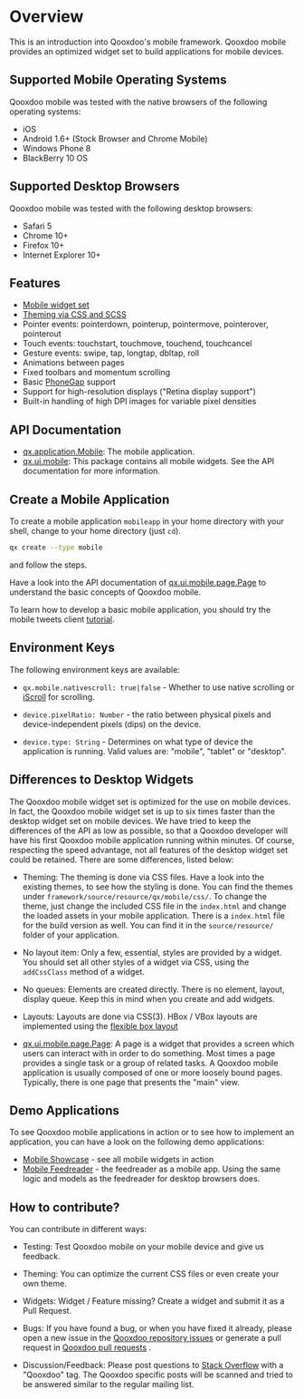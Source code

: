 # Overview

This is an introduction into Qooxdoo's mobile framework. Qooxdoo mobile provides
an optimized widget set to build applications for mobile devices.

## Supported Mobile Operating Systems

Qooxdoo mobile was tested with the native browsers of the following operating
systems:

- iOS
- Android 1.6+ (Stock Browser and Chrome Mobile)
- Windows Phone 8
- BlackBerry 10 OS

## Supported Desktop Browsers

Qooxdoo mobile was tested with the following desktop browsers:

- Safari 5
- Chrome 10+
- Firefox 10+
- Internet Explorer 10+

## Features

- [Mobile widget set](apps://apiviewer/#qx.ui.mobile)
- [Theming via CSS and SCSS](theming.md)
- Pointer events: pointerdown, pointerup, pointermove, pointerover, pointerout
- Touch events: touchstart, touchmove, touchend, touchcancel
- Gesture events: swipe, tap, longtap, dbltap, roll
- Animations between pages
- Fixed toolbars and momentum scrolling
- Basic [PhoneGap](http://www.phonegap.com/) support
- Support for high-resolution displays ("Retina display support")
- Built-in handling of high DPI images for variable pixel densities

## API Documentation

- [qx.application.Mobile](apps://apiviewer/#qx.application.Mobile): The mobile
  application.
- [qx.ui.mobile](apps://apiviewer/#qx.ui.mobile): This package contains all
  mobile widgets. See the API documentation for more information.

## Create a Mobile Application

To create a mobile application `mobileapp` in your home directory with your
shell, change to your home directory (just `cd`).

```bash
qx create --type mobile
```

and follow the steps.

Have a look into the API documentation of
[qx.ui.mobile.page.Page](apps://apiviewer/#qx.ui.mobile.page.Page) to understand
the basic concepts of Qooxdoo mobile.

To learn how to develop a basic mobile application, you should try the mobile
tweets client [tutorial](tutorial.md).

## Environment Keys

The following environment keys are available:

- `qx.mobile.nativescroll: true|false` - Whether to use native scrolling or
  <u>iScroll</u> for scrolling.

- `device.pixelRatio: Number` - the ratio between physical pixels and
  device-independent pixels (dips) on the device.

- `device.type: String` - Determines on what type of device the application is
  running. Valid values are: "mobile", "tablet" or "desktop".

## Differences to Desktop Widgets

The Qooxdoo mobile widget set is optimized for the use on mobile devices. In
fact, the Qooxdoo mobile widget set is up to six times faster than the desktop
widget set on mobile devices. We have tried to keep the differences of the API
as low as possible, so that a Qooxdoo developer will have his first Qooxdoo
mobile application running within minutes. Of course, respecting the speed
advantage, not all features of the desktop widget set could be retained. There
are some differences, listed below:

- Theming: The theming is done via CSS files. Have a look into the existing
  themes, to see how the styling is done. You can find the themes under
  `framework/source/resource/qx/mobile/css/`. To change the theme, just change
  the included CSS file in the `index.html` and change the loaded assets in your
  mobile application. There is a `index.html` file for the build version as
  well. You can find it in the `source/resource/` folder of your application.

- No layout item: Only a few, essential, styles are provided by a widget. You
  should set all other styles of a widget via CSS, using the `addCssClass`
  method of a widget.

- No queues: Elements are created directly. There is no element, layout, display
  queue. Keep this in mind when you create and add widgets.

- Layouts: Layouts are done via CSS(3). HBox / VBox layouts are implemented
  using the [flexible box layout](http://www.w3.org/TR/css3-flexbox/)

- [qx.ui.mobile.page.Page](apps://apiviewer/#qx.ui.mobile.page.Page): A page is
  a widget that provides a screen which users can interact with in order to do
  something. Most times a page provides a single task or a group of related
  tasks. A Qooxdoo mobile application is usually composed of one or more loosely
  bound pages. Typically, there is one page that presents the "main" view.

## Demo Applications

To see Qooxdoo mobile applications in action or to see how to implement an
application, you can have a look on the following demo applications:

- [Mobile Showcase](apps://mobileshowcase) - see all mobile widgets in action
- [Mobile Feedreader](apps://feedreader-mobile) - the feedreader as a mobile
  app. Using the same logic and models as the feedreader for desktop browsers
  does.

## How to contribute?

You can contribute in different ways:

- Testing: Test Qooxdoo mobile on your mobile device and give us feedback.

- Theming: You can optimize the current CSS files or even create your own theme.

- Widgets: Widget / Feature missing? Create a widget and submit it as a Pull Request.

- Bugs: If you have found a bug, or when you have fixed it already, please open
  a new issue in the
  [Qooxdoo repository issues](https://github.com/qooxdoo/qooxdoo/issues) or
  generate a pull request in
  [Qooxdoo pull requests](https://github.com/qooxdoo/qooxdoo/pulls) .

- Discussion/Feedback: Please post questions to
  [Stack Overflow](https://stackoverflow.com) with a "Qooxdoo" tag. The Qooxdoo
  specific posts will be scanned and tried to be answered similar to the regular
  mailing list.
